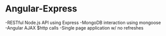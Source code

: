 # Angular-Express

-RESTful Node.js API using Express
-MongoDB interaction using mongoose
-Angular AJAX $http calls
-Single page application w/ no refreshes
